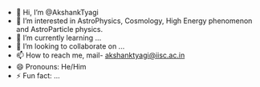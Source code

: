 - 👋 Hi, I’m @AkshankTyagi
- 👀 I’m interested in AstroPhysics, Cosmology, High Energy phenomenon and AstroParticle physics.
- 🌱 I’m currently learning ...
- 💞️ I’m looking to collaborate on ...
- 📫 How to reach me, mail- akshanktyagi@iisc.ac.in
- 😄 Pronouns: He/Him
- ⚡ Fun fact: ...

<!---
AkshankTyagi/AkshankTyagi is a ✨ special ✨ repository because its `README.md` (this file) appears on your GitHub profile.
You can click the Preview link to take a look at your changes.
--->
